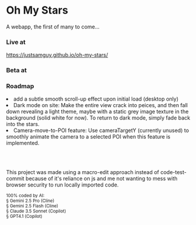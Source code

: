 # Oh My Stars
<p> A webapp, the first of many to come... </p>


### Live at
<a href="https://justsamguy.github.io/oh-my-stars/" target="_blank">https://justsamguy.github.io/oh-my-stars/</a>

### Beta at
<a href="#" target="_blank"></a>

### Roadmap
<li> add a subtle smooth scroll-up effect upon initial load (desktop only)
<li> Dark mode on site: Make the entire view crack into peices, and then fall down revealing a light theme, maybe with a static grey image texture in the background (solid white for now). To return to dark mode, simply fade back into the stars.
<li> Camera-move-to-POI feature: Use cameraTargetY (currently unused) to smoothly animate the camera to a selected POI when this feature is implemented.


<br><br> 
<p> This project was made using a macro-edit approach instead of code-test-commit because of it's reliance on js and me not wanting to mess with browser security to run locally imported code. </p>
<sub>100% coded by AI:
<br> § Gemini 2.5 Pro (Cline)
<br> § Gemini 2.5 Flash (Cline)
<br> § Claude 3.5 Sonnet (Copilot)
<br> § GPT4.1 (Copilot)
</sub>
<!-- ## Last Update Reference <a href="https://github.com/justsamguy/oh-my-stars/blob/main/Changes.md">Changes.md</a> for feature updates. -->
